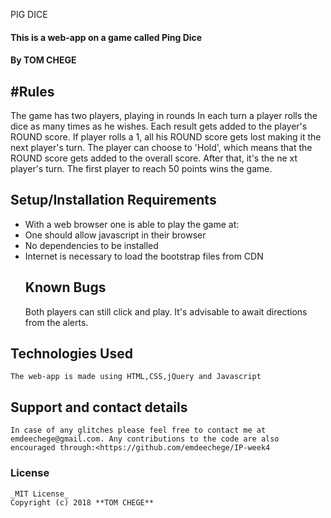 PIG DICE

#### This is a web-app on a game called Ping Dice

#### By **TOM CHEGE**

## #Rules

The game has two players, playing in rounds
In each turn a player rolls the dice as many times as he wishes.
Each result gets added to the player's ROUND score.
If player rolls a 1, all his ROUND score gets lost making it the next player's turn.
The player can choose to 'Hold', which means that the ROUND score gets added to the overall score. After that, it's the ne
xt player's turn.
The first player to reach 50 points wins the game.

## Setup/Installation Requirements

-   With a web browser one is able to play the game at:
-   One should allow javascript in their browser
-   No dependencies to be installed
-   Internet is necessary to load the bootstrap files from CDN
    ## Known Bugs
    Both players can still click and play. It's advisable to await directions from the alerts.
## Technologies Used
    The web-app is made using HTML,CSS,jQuery and Javascript
## Support and contact details
    In case of any glitches please feel free to contact me at emdeechege@gmail.com. Any contributions to the code are also encouraged through:<https://github.com/emdeechege/IP-week4
### License
    _MIT License_
    Copyright (c) 2018 **TOM CHEGE**
